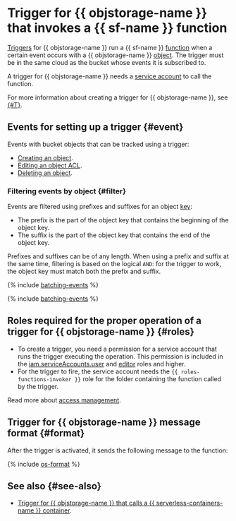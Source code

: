 # Trigger for {{ objstorage-name }} that invokes a {{ sf-name }} function

[Triggers](../trigger/) for {{ objstorage-name }} run a {{ sf-name }} [function](../function.md) when a certain event occurs with a {{ objstorage-name }} [object](../../../storage/concepts/object.md). The trigger must be in the same cloud as the bucket whose events it is subscribed to.

A trigger for {{ objstorage-name }} needs a [service account](../../../iam/concepts/users/service-accounts.md) to call the function.

For more information about creating a trigger for {{ objstorage-name }}, see [{#T}](../../operations/trigger/os-trigger-create.md).

## Events for setting up a trigger {#event}

Events with bucket objects that can be tracked using a trigger:
- [Creating an object](../../../storage/operations/objects/upload.md).
- [Editing an object ACL](../../../storage/operations/objects/edit-acl.md).
- [Deleting an object](../../../storage/operations/objects/delete.md).

### Filtering events by object {#filter}

Events are filtered using prefixes and suffixes for an object [key](../../../storage/concepts/object.md#key):
* The prefix is the part of the object key that contains the beginning of the object key.
* The suffix is the part of the object key that contains the end of the object key.

Prefixes and suffixes can be of any length. When using a prefix and suffix at the same time, filtering is based on the logical `AND`: for the trigger to work, the object key must match both the prefix and suffix.

{% include [batching-events](../../../_includes/functions/batching-events.md) %}

{% include [batching-events](../../../_includes/functions/batching-events.md) %}

## Roles required for the proper operation of a trigger for {{ objstorage-name }} {#roles}

- To create a trigger, you need a permission for a service account that runs the trigger executing the operation. This permission is included in the [iam.serviceAccounts.user](../../../iam/concepts/access-control/roles.md#sa-user) and [editor](../../../iam/concepts/access-control/roles.md#editor) roles and higher.
- For the trigger to fire, the service account needs the `{{ roles-functions-invoker }}` role for the folder containing the function called by the trigger.

Read more about [access management](../../security/index.md).

## Trigger for {{ objstorage-name }} message format {#format}

After the trigger is activated, it sends the following message to the function:

{% include [os-format](../../../_includes/functions/os-format.md) %}

## See also {#see-also}

* [Trigger for {{ objstorage-name }} that calls a {{ serverless-containers-name }} container](../../../serverless-containers/concepts/trigger/os-trigger.md).
